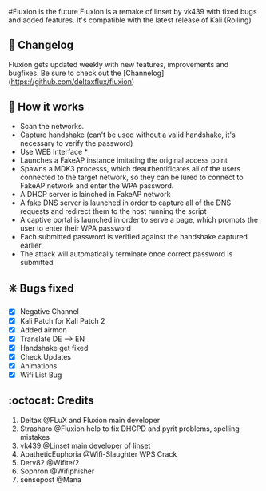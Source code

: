 #Fluxion is the future
Fluxion is a remake of linset by vk439 with fixed bugs and added features. It's compatible with the latest release of Kali (Rolling)

## :scroll: Changelog
Fluxion gets updated weekly with new features, improvements and bugfixes. 
Be sure to check out the [Channelog] (https://github.com/deltaxflux/fluxion)




## :book: How it works

* Scan the networks.
* Capture handshake (can't be used without a valid handshake, it's necessary to verify the password)
* Use WEB Interface *
* Launches a FakeAP instance imitating the original access point
* Spawns a MDK3 processs, which deauthentificates all of the users connected to the target network, so they can be lured to connect to FakeAP network and enter the WPA password.
* A DHCP server is lainched in FakeAP network
* A fake DNS server is launched in order to capture all of the DNS requests and redirect them to the host running the script
* A captive portal is launched in order to serve a page, which prompts the user to enter their WPA password
* Each submitted password is verified against the handshake captured earlier
* The attack will automatically terminate once correct password is submitted




##  :eight_spoked_asterisk: Bugs fixed
- [x] Negative Channel
- [x] Kali Patch for Kali Patch 2 
- [x] Added airmon 
- [x] Translate DE --> EN
- [x] Handshake get fixed 
- [x] Check Updates 
- [x] Animations
- [x] Wifi List Bug 

## :octocat: Credits
1. Deltax @FLuX and Fluxion main developer 
2. Strasharo @Fluxion help to fix DHCPD and pyrit problems, spelling mistakes
3. vk439 @Linset main developer of linset 
4. ApatheticEuphoria @Wifi-Slaughter WPS Crack 
5. Derv82 @Wifite/2 
6. Sophron @Wifiphisher
7. sensepost @Mana
